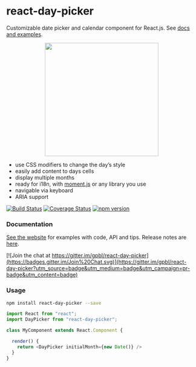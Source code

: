 # react-day-picker

Customizable date picker and calendar component for React.js. See [docs and examples](http://www.gpbl.org/react-day-picker/).

<p align="center">
<a href="http://www.gpbl.org/react-day-picker/"><img src="https://cloud.githubusercontent.com/assets/120693/8303891/9f85e42c-19a1-11e5-9905-ee31f4e3f5aa.png" width="300" /></a>
</p>

* use CSS modifiers to change the day’s style
* easily add content to days cells
* display multiple months
* ready for i18n, with [moment.js](http://momentjs.com) or any library you use
* navigable via keyboard
* ARIA support

[![Build Status](https://travis-ci.org/gpbl/react-day-picker.svg)](https://travis-ci.org/gpbl/react-day-picker)
[![Coverage Status](https://coveralls.io/repos/gpbl/react-day-picker/badge.svg?branch=master)](https://coveralls.io/r/gpbl/react-day-picker?branch=master)
[![npm version](https://badge.fury.io/js/react-day-picker.svg)](http://badge.fury.io/js/react-day-picker)

### Documentation

[See the website](http://www.gpbl.org/react-day-picker/) for examples with code, API and tips. Release notes are [here](https://github.com/gpbl/react-day-picker/releases).

 [![Join the chat at https://gitter.im/gpbl/react-day-picker](https://badges.gitter.im/Join%20Chat.svg)](https://gitter.im/gpbl/react-day-picker?utm_source=badge&utm_medium=badge&utm_campaign=pr-badge&utm_content=badge)

### Usage

```bash
npm install react-day-picker --save
```

```js 
import React from "react";
import DayPicker from "react-day-picker";

class MyComponent extends React.Component {

  render() {
    return <DayPicker initialMonth={new Date()} />
  }
}
```

